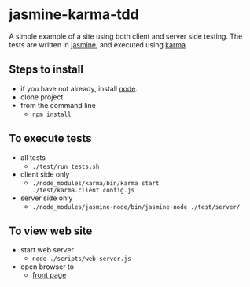 jasmine-karma-tdd
=================

A simple example of a site using both client and server side testing. The tests are written in [jasmine], and executed using [karma]

Steps to install
----------------

* if you have not already, install [node]. 
* clone project
* from the command line
  * `npm install`

To execute tests
----------------

* all tests
  * `./test/run_tests.sh`
* client side only
  * `./node_modules/karma/bin/karma start ./test/karma.client.config.js`
* server side only
  * `./node_modules/jasmine-node/bin/jasmine-node ./test/server/`

To view web site
----------------

* start web server
  * `node ./scripts/web-server.js`
* open browser to
  * [front page](http://localhost:8000/index.html "index")



[jasmine]: http://jasmine.github.io/2.0/introduction.html "Jasmine"
[karma]: http://karma-runner.github.io/0.12/index.html "Karma"
[node]: http://nodejs.org/ "Node"
